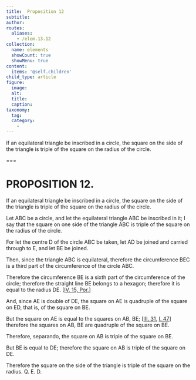 ```yaml
---
title:  Proposition 12
subtitle: 
author:
routes:
  aliases:
    - /elem.13.12
collection:
  name: elements
  showCount: true
  showMenu: true
content:
  items: '@self.children'
child_type: article
figure:
  image:
  alt:
  title:
  caption:
taxonomy:
  tag:
  category:
    - 
---
```


<p><hi rend="ital">If an equilateral triangle be inscribed in a circle</hi>, <hi rend="ital">the square on the side of the triangle is triple of the square on the radius of the circle.</hi>
       <pb n="467"/></p>

===

<h1>PROPOSITION 12.</h1>
<p><span class="ital">If an equilateral triangle be inscribed in a circle</span>, <span class="ital">the square on the side of the triangle is triple of the square on the radius of the circle.</span>
       <pb n="467"/></p>

<p>Let <span class="ital">ABC</span> be a circle, and let the equilateral triangle <span class="ital">ABC</span> be inscribed in it; I say that the square on one side of the triangle <span class="ital">ABC</span> is triple of the square on the radius of the circle. 
      </p>

<p>For let the centre <span class="ital">D</span> of the circle <span class="ital">ABC</span> be taken, let <span class="ital">AD</span> be joined and carried through to <span class="ital">E</span>, and let <span class="ital">BE</span> be joined. </p>

<p>Then, since the triangle <span class="ital">ABC</span> is equilateral, therefore the circumference <span class="ital">BEC</span> is a third part of the circumference of the circle <span class="ital">ABC</span>. </p>

<p>Therefore the circumference <span class="ital">BE</span> is a sixth part of the circumference of the circle; therefore the straight line <span class="ital">BE</span> belongs to a hexagon; therefore it is equal to the radius <span class="ital">DE</span>. [<a href="/elem.4.15.p.1">IV. 15, Por.</a>] </p>

<p>And, since <span class="ital">AE</span> is double of <span class="ital">DE</span>, the square on <span class="ital">AE</span> is quadruple of the square on <span class="ital">ED</span>, that is, of the square on <span class="ital">BE</span>. </p>

<p>But the square on <span class="ital">AE</span> is equal to the squares on <span class="ital">AB</span>, <span class="ital">BE</span>; [<a href="/elem.3.31">III. 31</a>, <a href="/elem.1.47">I. 47</a>] therefore the squares on <span class="ital">AB</span>, <span class="ital">BE</span> are quadruple of the square on <span class="ital">BE</span>. </p>

<p>Therefore, <foreign lang="la">separando</foreign>, the square on <span class="ital">AB</span> is triple of the square on <span class="ital">BE</span>. </p>

<p>But <span class="ital">BE</span> is equal to <span class="ital">DE</span>; therefore the square on <span class="ital">AB</span> is triple of the square on <span class="ital">DE</span>. </p>

<p>Therefore the square on the side of the triangle is triple of the square on the radius. Q. E. D.</p>
